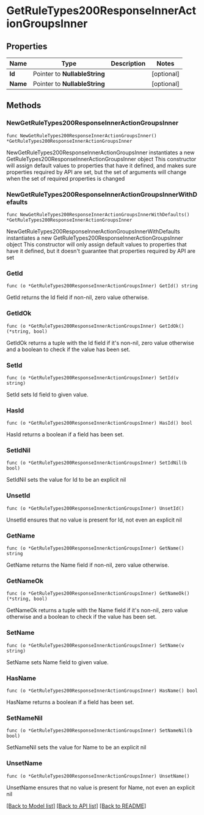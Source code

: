 # GetRuleTypes200ResponseInnerActionGroupsInner

## Properties

Name | Type | Description | Notes
------------ | ------------- | ------------- | -------------
**Id** | Pointer to **NullableString** |  | [optional] 
**Name** | Pointer to **NullableString** |  | [optional] 

## Methods

### NewGetRuleTypes200ResponseInnerActionGroupsInner

`func NewGetRuleTypes200ResponseInnerActionGroupsInner() *GetRuleTypes200ResponseInnerActionGroupsInner`

NewGetRuleTypes200ResponseInnerActionGroupsInner instantiates a new GetRuleTypes200ResponseInnerActionGroupsInner object
This constructor will assign default values to properties that have it defined,
and makes sure properties required by API are set, but the set of arguments
will change when the set of required properties is changed

### NewGetRuleTypes200ResponseInnerActionGroupsInnerWithDefaults

`func NewGetRuleTypes200ResponseInnerActionGroupsInnerWithDefaults() *GetRuleTypes200ResponseInnerActionGroupsInner`

NewGetRuleTypes200ResponseInnerActionGroupsInnerWithDefaults instantiates a new GetRuleTypes200ResponseInnerActionGroupsInner object
This constructor will only assign default values to properties that have it defined,
but it doesn't guarantee that properties required by API are set

### GetId

`func (o *GetRuleTypes200ResponseInnerActionGroupsInner) GetId() string`

GetId returns the Id field if non-nil, zero value otherwise.

### GetIdOk

`func (o *GetRuleTypes200ResponseInnerActionGroupsInner) GetIdOk() (*string, bool)`

GetIdOk returns a tuple with the Id field if it's non-nil, zero value otherwise
and a boolean to check if the value has been set.

### SetId

`func (o *GetRuleTypes200ResponseInnerActionGroupsInner) SetId(v string)`

SetId sets Id field to given value.

### HasId

`func (o *GetRuleTypes200ResponseInnerActionGroupsInner) HasId() bool`

HasId returns a boolean if a field has been set.

### SetIdNil

`func (o *GetRuleTypes200ResponseInnerActionGroupsInner) SetIdNil(b bool)`

 SetIdNil sets the value for Id to be an explicit nil

### UnsetId
`func (o *GetRuleTypes200ResponseInnerActionGroupsInner) UnsetId()`

UnsetId ensures that no value is present for Id, not even an explicit nil
### GetName

`func (o *GetRuleTypes200ResponseInnerActionGroupsInner) GetName() string`

GetName returns the Name field if non-nil, zero value otherwise.

### GetNameOk

`func (o *GetRuleTypes200ResponseInnerActionGroupsInner) GetNameOk() (*string, bool)`

GetNameOk returns a tuple with the Name field if it's non-nil, zero value otherwise
and a boolean to check if the value has been set.

### SetName

`func (o *GetRuleTypes200ResponseInnerActionGroupsInner) SetName(v string)`

SetName sets Name field to given value.

### HasName

`func (o *GetRuleTypes200ResponseInnerActionGroupsInner) HasName() bool`

HasName returns a boolean if a field has been set.

### SetNameNil

`func (o *GetRuleTypes200ResponseInnerActionGroupsInner) SetNameNil(b bool)`

 SetNameNil sets the value for Name to be an explicit nil

### UnsetName
`func (o *GetRuleTypes200ResponseInnerActionGroupsInner) UnsetName()`

UnsetName ensures that no value is present for Name, not even an explicit nil

[[Back to Model list]](../README.md#documentation-for-models) [[Back to API list]](../README.md#documentation-for-api-endpoints) [[Back to README]](../README.md)


